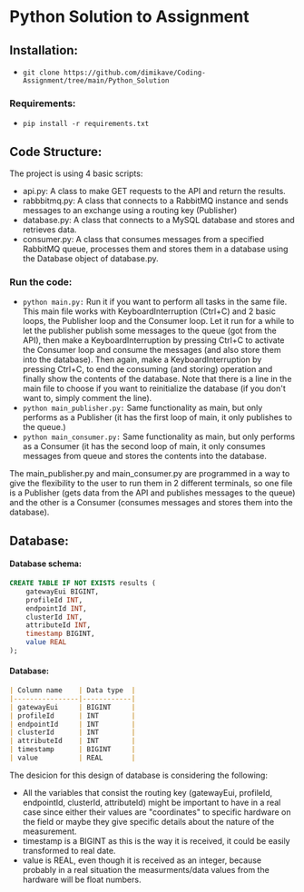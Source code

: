 # Python Solution to Assignment

## Installation:
- `git clone https://github.com/dimikave/Coding-Assignment/tree/main/Python_Solution`

### Requirements:
- `pip install -r requirements.txt`

## Code Structure:
The project is using 4 basic scripts:

- api.py: A class to make GET requests to the API and return the results.
- rabbbitmq.py: A class that connects to a RabbitMQ instance and sends messages to an exchange using a routing key (Publisher)
- database.py: A class that connects to a MySQL database and stores and retrieves data.
- consumer.py: A class that consumes messages from a specified RabbitMQ queue, processes them and stores them in a database using the Database object of database.py.

### Run the code:
- `python main.py:` Run it if you want to perform all tasks in the same file. This main file works with KeyboardInterruption (Ctrl+C) and 2 basic loops, the Publisher loop and the Consumer loop. Let it run for a while to let the publisher publish some messages to the queue (got from the API), then make a KeyboardInterruption by pressing Ctrl+C to activate the Consumer loop and consume the messages (and also store them into the database). Then again, make a KeyboardInterruption by pressing Ctrl+C, to end the consuming (and storing) operation and finally show the contents of the database. Note that there is a line in the main file to choose if you want to reinitialize the database (if you don't want to, simply comment the line).
- `python main_publisher.py:` Same functionality as main, but only performs as a Publisher (it has the first loop of main, it only publishes to the queue.)
- `python main_consumer.py:` Same functionality as main, but only performs as a Consumer (it has the second loop of main, it only consumes messages from queue and stores the contents into the database.

The main_publisher.py and main_consumer.py are programmed in a way to give the flexibility to the user to run them in 2 different terminals, so one file is a Publisher (gets data from the API and publishes messages to the queue) and the other is a Consumer (consumes messages and stores them into the database).

## Database:
#### Database schema:
```sql
CREATE TABLE IF NOT EXISTS results (
    gatewayEui BIGINT,
    profileId INT,
    endpointId INT,
    clusterId INT,
    attributeId INT,
    timestamp BIGINT,
    value REAL
);
```
#### Database:
```markdown
| Column name    | Data type  |
|----------------|------------|
| gatewayEui     | BIGINT     |
| profileId      | INT        |
| endpointId     | INT        |
| clusterId      | INT        |
| attributeId    | INT        |
| timestamp      | BIGINT     |
| value          | REAL       |
```
The desicion for this design of database is considering the following:
- All the variables that consist the routing key (gatewayEui, profileId, endpointId, clusterId, attributeId) might be important to have in a real case since either their values are "coordinates" to specific hardware on the field or maybe they give specific details about the nature of the measurement.
- timestamp is a BIGINT as this is the way it is received, it could be easily transformed to real date.
- value is REAL, even though it is received as an integer, because probably in a real situation the measurments/data values from the hardware will be float numbers.



